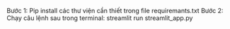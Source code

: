 Bước 1: Pip install các thư viện cần thiết trong file requiremants.txt
Bước 2: Chạy câu lệnh sau trong terminal: streamlit run streamlit_app.py
